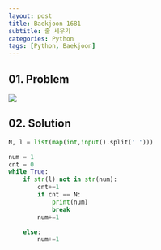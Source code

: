 ```yaml
---
layout: post
title: Baekjoon 1681
subtitle: 줄 세우기
categories: Python
tags: [Python, Baekjoon]
---
```


## 01. Problem

<img src="https://github.com/WoojinJeonkr/WoojinJeonkr.github.io/blob/main/assets/images/post_image/baekjoon/baekjoon_1681.png?raw=true">

## 02. Solution

```Python
N, l = list(map(int,input().split(' ')))

num = 1
cnt = 0
while True:
    if str(l) not in str(num):
        cnt+=1
        if cnt == N:
            print(num)
            break
        num+=1

    else:
        num+=1
```
